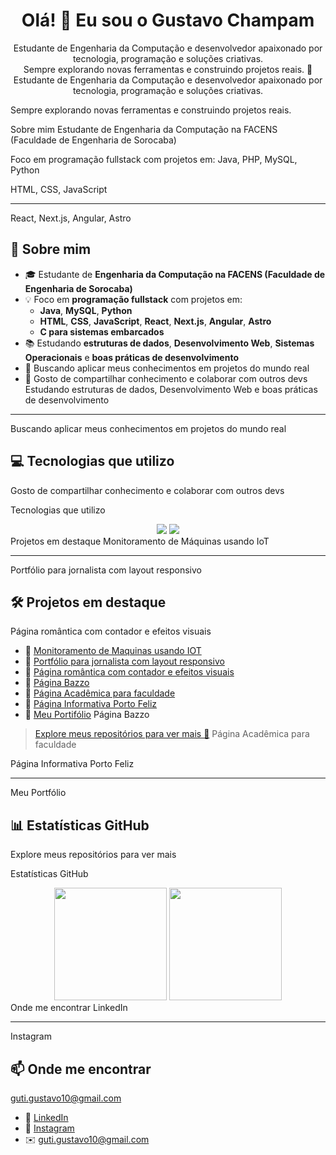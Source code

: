 
 <h1 align="center">Olá! 👋 Eu sou o Gustavo Champam</h1>

 <p align="center">
   Estudante de Engenharia da Computação e desenvolvedor apaixonado por tecnologia, programação e soluções criativas.<br>
   Sempre explorando novas ferramentas e construindo projetos reais. 🚀
   Estudante de Engenharia da Computação e desenvolvedor apaixonado por tecnologia, programação e soluções criativas.
 
   Sempre explorando novas ferramentas e construindo projetos reais. 
 </p>
  Sobre mim
  Estudante de Engenharia da Computação na FACENS (Faculdade de Engenharia de Sorocaba)
 
  Foco em programação fullstack com projetos em:
 Java, PHP, MySQL, Python
 
 HTML, CSS, JavaScript
 
 ---
 React, Next.js, Angular, Astro
 
 ## 🧠 Sobre mim

 - 🎓 Estudante de **Engenharia da Computação na FACENS (Faculdade de Engenharia de Sorocaba)**
 - 💡 Foco em **programação fullstack** com projetos em:
   - **Java**, **MySQL**, **Python**
   - **HTML**, **CSS**, **JavaScript**, **React**, **Next.js**, **Angular**, **Astro**
   - **C para sistemas embarcados**
 - 📚 Estudando **estruturas de dados**, **Desenvolvimento Web**, **Sistemas Operacionais** e **boas práticas de desenvolvimento**
 - 🎯 Buscando aplicar meus conhecimentos em projetos do mundo real
 - 🤝 Gosto de compartilhar conhecimento e colaborar com outros devs
  Estudando estruturas de dados, Desenvolvimento Web e boas práticas de desenvolvimento
 
 ---
  Buscando aplicar meus conhecimentos em projetos do mundo real
 
 ## 💻 Tecnologias que utilizo
  Gosto de compartilhar conhecimento e colaborar com outros devs
 
  Tecnologias que utilizo
 <div align="center">
   <img src="https://skillicons.dev/icons?i=html,css,js,java,python,mysql,c,git,linux" />
   <img src="https://skillicons.dev/icons?i=html,css,js,java,python,mysql,c,react,nextjs,angular,astro,git,linux" />
 </div>
  Projetos em destaque
  Monitoramento de Máquinas usando IoT
 
 ---
  Portfólio para jornalista com layout responsivo
 
 ## 🛠️ Projetos em destaque
  Página romântica com contador e efeitos visuais
 
 - 🔗 [Monitoramento de Maquinas usando IOT](https://github.com/GustavoChampam0/Monitoramento-de-Maquinas)
 - 🔗 [Portfólio para jornalista com layout responsivo](https://github.com/GustavoChampam0/LarissaPortifolio.github.io)
 - 🔗 [Página romântica com contador e efeitos visuais](https://github.com/GustavoChampam0/Contador.github.io)
 - 🔗 [Página Bazzo](https://github.com/GustavoChampam0/BazzoFinal.github.io)
 - 🔗 [Página Acadêmica para faculdade](https://github.com/GustavoChampam0/Proibi-oCelular.github.io)
 - 🔗 [Página Informativa Porto Feliz](https://github.com/GustavoChampam0/PortoFeliz.github.io)
 - 🔗 [Meu Portifólio](https://github.com/GustavoChampam0/PortifolioGustavo.github.io)
  Página Bazzo
 
 > [Explore meus repositórios para ver mais 💼](https://github.com/GustavoChampam0/PortifolioGustavo.github.io)
  Página Acadêmica para faculdade
 
  Página Informativa Porto Feliz
 
 ---
  Meu Portfólio
 
 ## 📊 Estatísticas GitHub
 Explore meus repositórios para ver mais 
 
  Estatísticas GitHub
 <div align="center">
   <img height="180em" src="https://github-readme-stats.vercel.app/api?username=GustavoChampam0&show_icons=true&theme=default&include_all_commits=true&count_private=true"/>
   <img height="180em" src="https://github-readme-stats.vercel.app/api/top-langs/?username=GustavoChampam0&layout=compact&langs_count=8"/>
 </div>
  Onde me encontrar
  LinkedIn
 
 ---
  Instagram
 
 ## 📫 Onde me encontrar
  guti.gustavo10@gmail.com
 
 - 💼 [LinkedIn](https://www.linkedin.com/in/gustavo-gutierres-champam-359b45209/)
 - 📸 [Instagram](https://www.instagram.com/guuh.champam/)
 - ✉️ guti.gustavo10@gmail.com
